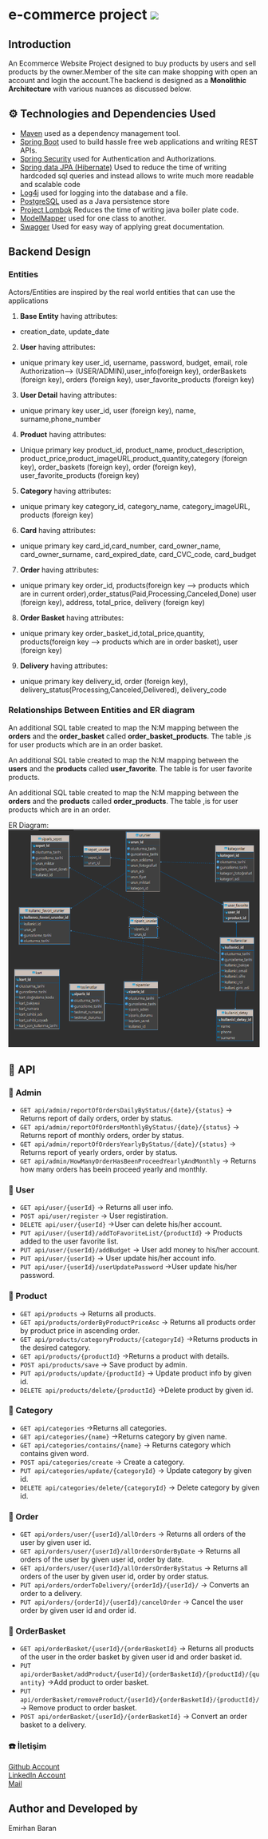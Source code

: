 # e-commerce project ![](spring.PNG)
## Introduction 
An Ecommerce Website Project designed to buy products by users and sell products by the owner.Member of the site can make shopping with open an account and login the account.The backend is designed as a **Monolithic Architecture** with various nuances as discussed below.

## ⚙ Technologies and Dependencies Used
* [Maven](https://maven.apache.org/) used as a dependency management tool.
* [Spring Boot](https://spring.io/projects/spring-boot) used to build hassle free web applications and writing REST APIs.
* [Spring Security](https://spring.io/projects/spring-security) used for Authentication and Authorizations.
* [Spring data JPA (Hibernate)](https://hibernate.org/) Used to reduce the time of writing hardcoded sql queries and instead allows to write much more readable and scalable code 
* [Log4j](https://logging.apache.org/log4j/2.x/) used for logging into the database and a file.
* [PostgreSQL](https://www.postgresql.org/) used as a Java persistence store
* [Project Lombok](https://projectlombok.org/) Reduces the time  of writing java boiler plate code.
* [ModelMapper](https://modelmapper.org/) used for one class to another.
* [Swagger](https://swagger.io/) Used for easy way of applying great documentation.


## Backend Design 
### Entities 
Actors/Entities are inspired by the real world entities that can use the applications  
1. **Base Entity** having attributes:
* creation_date, update_date
2. **User** having attributes:
* unique primary key user_id, username, password, budget, email, role Authorization--> (USER/ADMIN),user_info(foreign key), orderBaskets (foreign key), orders (foreign key), user_favorite_products (foreign key) 
3. **User Detail** having attributes:
* unique primary key user_id, user (foreign key), name, surname,phone_number
4. **Product** having attributes:
* Unique primary key product_id, product_name, product_description, product_price,product_imageURL,product_quantity,category (foreign key), order_baskets (foreign key), order (foreign key), user_favorite_products (foreign key) 
5. **Category** having attributes:
* unique primary key category_id, category_name, category_imageURL, products (foreign key)
6. **Card** having attributes:
* unique primary key card_id,card_number, card_owner_name, card_owner_surname, card_expired_date, card_CVC_code, card_budget
7. **Order** having attributes:
* unique primary key order_id, products(foreign key --> products which are in current order),order_status(Paid,Processing,Canceled,Done) user (foreign key), address, total_price, delivery (foreign key)
8. **Order Basket** having attributes:
* unique primary key order_basket_id,total_price,quantity, products(foreign key --> products which are in order basket), user (foreign key) 
9. **Delivery** having attributes:
* unique primary key delivery_id, order (foreign key), delivery_status(Processing,Canceled,Delivered), delivery_code 

### Relationships Between Entities and ER diagram
An additional SQL table created to map the N:M mapping between the **orders** and the **order_basket** called **order_basket_products**. The  table ,is for user products which are in an order basket.

An additional SQL table created to map the N:M mapping between the **users** and the **products** called **user_favorite**. The  table is for user favorite products.

An additional SQL table created to map the N:M mapping between the **orders** and the **products** called **order_products**. The  table ,is for user products which are in an order.




ER Diagram:<br>
![image](https://github.com/emirhanbaran0/e-commerce/blob/master/imgs/ecommercedb.png)

## 📡 API
### 📌 Admin
- `GET api/admin/reportOfOrdersDailyByStatus/{date}/{status}` -> Returns report of daily orders, order by status.
- `GET api/admin/reportOfOrdersMonthlyByStatus/{date}/{status}` -> Returns report of monthly orders, order by status.
- `GET api/admin/reportOfOrdersYearlyByStatus/{date}/{status}` -> Returns report of yearly orders, order by status.
- `GET api/admin/HowManyOrderHasBeenProceedYearlyAndMonthly` -> Returns how many orders has beein proceed yearly and monthly.

### 📌 User
- `GET api/user/{userId}` -> Returns all user info.
- `POST api/user/register` -> User registiration.
- `DELETE api/user/{userId}` ->User can delete his/her account.
- `PUT api/user/{userId}/addToFavoriteList/{productId}` -> Products added to the user favorite list.
- `PUT api/user/{userId}/addBudget` -> User add money to his/her account.
- `PUT api/user/{userId}` ->  User update his/her account info.
- `PUT api/user/{userId}/userUpdatePassword` ->User update his/her password.

### 📌 Product
- `GET api/products` -> Returns all products.
- `GET api/products/orderByProductPriceAsc` -> Returns all products order by product price in ascending order.
- `GET api/products/categoryProducts/{categoryId}` ->Returns products in the desired category.
- `GET api/products/{productId}` ->Returns a product with details.
- `POST api/products/save` -> Save product by admin.
- `PUT api/products/update/{productId}` -> Update product info by given id.
- `DELETE api/products/delete/{productId}` ->Delete product by given id.

### 📌 Category
- `GET api/categories` ->Returns all categories.
- `GET api/categories/{name}` ->Returns category by given name.
- `GET api/categories/contains/{name}` -> Returns category which contains given word.
- `POST api/categories/create` -> Create a category.
- `PUT api/categories/update/{categoryId}` -> Update category by given id.
- `DELETE api/categories/delete/{categoryId}` -> Delete category by given id.

### 📌 Order
- `GET api/orders/user/{userId}/allOrders` -> Returns all orders of the user by given user id.
- `GET api/orders/user/{userId}/allOrdersOrderByDate` -> Returns all orders of the user by given user id, order by date.
- `GET api/orders/user/{userId}/allOrdersOrderByStatus` -> Returns all orders of the user by given user id, order by order status.
- `PUT api/orders/orderToDelivery/{orderId}/{userId}/` -> Converts an order to a delivery.
- `PUT api/orders/{orderId}/{userId}/cancelOrder` -> Cancel the user order by given user id and order id.

### 📌 OrderBasket
- `GET api/orderBasket/{userId}/{orderBasketId}` -> Returns all products of the user in the order basket by given user id and order basket id.
- `PUT api/orderBasket/addProduct/{userId}/{orderBasketId}/{productId}/{quantity}` ->Add product to order basket.
- `PUT api/orderBasket/removeProduct/{userId}/{orderBasketId}/{productId}/` -> Remove product to order basket.
- `POST api/orderBasket/{userId}/{orderBasketId}` -> Convert an order basket to a delivery.

### ☎️ İletişim

[Github Account](https://github.com/emirhanvaran0)<br>
[LinkedIn Account](https://www.linkedin.com/in/emirhanabaran0/)<br>
[Mail](emir.baran255@gmail.com)


## Author and Developed by
Emirhan Baran
